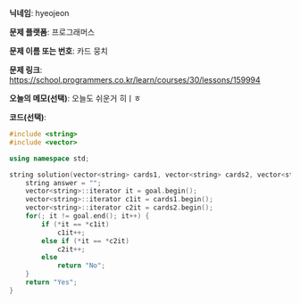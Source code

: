 **닉네임**: hyeojeon

**문제 플랫폼**: 프로그래머스

**문제 이름 또는 번호**: 카드 뭉치

**문제 링크**: https://school.programmers.co.kr/learn/courses/30/lessons/159994

**오늘의 메모(선택)**: 오늘도 쉬운거 히ㅣㅎ

**코드(선택)**:

```cpp
#include <string>
#include <vector>

using namespace std;

string solution(vector<string> cards1, vector<string> cards2, vector<string> goal) {
    string answer = "";
    vector<string>::iterator it = goal.begin();
    vector<string>::iterator c1it = cards1.begin();
    vector<string>::iterator c2it = cards2.begin();
    for(; it != goal.end(); it++) {
        if (*it == *c1it)
            c1it++;
        else if (*it == *c2it)
            c2it++;
        else
            return "No";
    }
    return "Yes";
}

```
